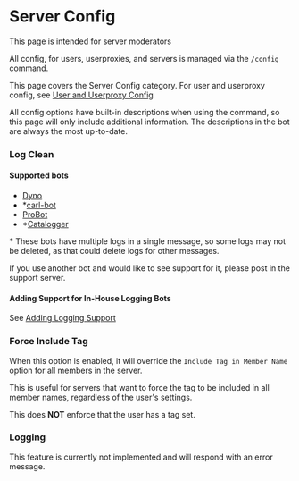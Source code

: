 # Server Config

This page is intended for server moderators

All config, for users, userproxies, and servers is managed via the `/config` command.

This page covers the Server Config category.
For user and userproxy config, see [User and Userproxy Config](/guide/config.md)

All config options have built-in descriptions when using the command, so this page will only include additional information. The descriptions in the bot are always the most up-to-date.

### Log Clean
#### Supported bots
- [Dyno](https://discord.com/application-directory/161660517914509312)
- \*[carl-bot](https://discord.com/application-directory/235148962103951360)
- [ProBot](https://discord.com/application-directory/282859044593598464)
- \*[Catalogger](https://discord.com/application-directory/830819903371739166)

\* These bots have multiple logs in a single message, so some logs may not be deleted, as that could delete logs for other messages.

If you use another bot and would like to see support for it, please post in the support server.

#### Adding Support for In-House Logging Bots
See [Adding Logging Support](/third-party-applications/logging-support.md)

### Force Include Tag
When this option is enabled, it will override the `Include Tag in Member Name` option for all members in the server.

This is useful for servers that want to force the tag to be included in all member names, regardless of the user's settings.

This does **NOT** enforce that the user has a tag set.

### Logging
This feature is currently not implemented and will respond with an error message.